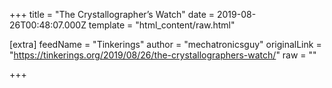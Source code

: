 
+++
title = "The Crystallographer’s Watch"
date = 2019-08-26T00:48:07.000Z
template = "html_content/raw.html"

[extra]
feedName = "Tinkerings"
author = "mechatronicsguy"
originalLink = "https://tinkerings.org/2019/08/26/the-crystallographers-watch/"
raw = ""

+++

